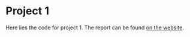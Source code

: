 # Project 1

Here lies the code for project 1. The report can be found [on the website](https://uvic-csc460-group7.surge.sh/project1/index.html).
